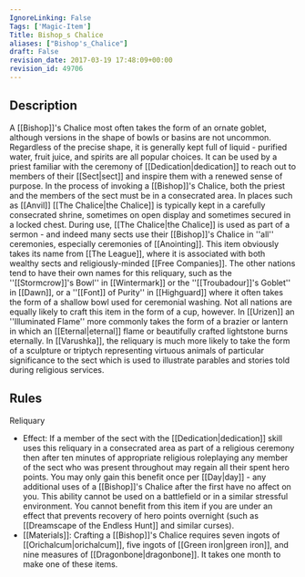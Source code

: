 ```yaml
---
IgnoreLinking: False
Tags: ['Magic-Item']
Title: Bishop_s Chalice
aliases: ["Bishop's_Chalice"]
draft: False
revision_date: 2017-03-19 17:48:09+00:00
revision_id: 49706
---
```


## Description
A [[Bishop]]'s Chalice most often takes the form of an ornate goblet, although versions in the shape of bowls or basins are not uncommon. Regardless of the precise shape, it is generally kept full of liquid - purified water, fruit juice, and spirits are all popular choices. It can be used by a priest familiar with the ceremony of [[Dedication|dedication]] to reach out to members of their [[Sect|sect]] and inspire them with a renewed sense of purpose. In the process of invoking a [[Bishop]]'s Chalice, both the priest and the members of the sect must be in a consecrated area. In places such as [[Anvil]] [[The Chalice|the Chalice]] is typically kept in a carefully consecrated shrine, sometimes on open display and sometimes secured in a locked chest. During use, [[The Chalice|the Chalice]] is used as part of a sermon - and indeed many sects use their [[Bishop]]'s Chalice in ''all'' ceremonies, especially ceremonies of [[Anointing]].
This item obviously takes its name from [[The League]], where it is associated with both wealthy sects and religiously-minded [[Free Companies]]. The other nations tend to have their own names for this reliquary, such as the ''[[Stormcrow]]'s Bowl'' in [[Wintermark]] or the ''[[Troubadour]]'s Goblet'' in [[Dawn]], or a ''[[Font]] of Purity'' in [[Highguard]] where it often takes the form of a shallow bowl used for ceremonial washing. Not all nations are equally likely to craft this item in the form of a cup, however. In [[Urizen]] an ''Illuminated Flame'' more commonly takes the form of a brazier or lantern in which an [[Eternal|eternal]] flame or beautifully crafted lightstone burns eternally. In [[Varushka]], the reliquary is much more likely to take the form of a sculpture or triptych representing virtuous animals of particular significance to the sect which is used to illustrate parables and stories told during religious services.
## Rules
Reliquary
* Effect: If a member of the sect with the [[Dedication|dedication]] skill uses this reliquary in a consecrated area as part of a religious ceremony then after ten minutes of appropriate religious roleplaying any member of the sect who was present throughout may regain all their spent hero points. You may only gain this benefit once per [[Day|day]] - any additional uses of a [[Bishop]]'s Chalice after the first have no affect on you. This ability cannot be used on a battlefield or in a similar stressful environment. You cannot benefit from this item if you are under an effect that prevents recovery of hero points overnight (such as [[Dreamscape of the Endless Hunt]] and similar curses).
* [[Materials]]: Crafting a [[Bishop]]'s Chalice requires seven ingots of [[Orichalcum|orichalcum]], five ingots of [[Green iron|green iron]], and nine measures of [[Dragonbone|dragonbone]]. It takes one month to make one of these items.